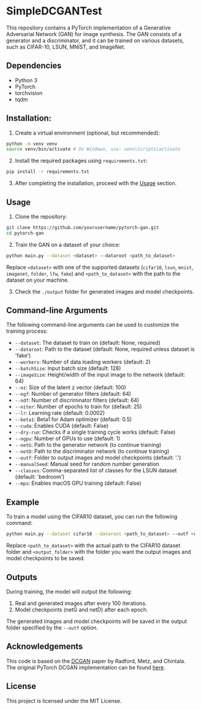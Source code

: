 # SimpleDCGANTest

This repository contains a PyTorch implementation of a Generative Adversarial Network (GAN) for image synthesis. The GAN consists of a generator and a discriminator, and it can be trained on various datasets, such as CIFAR-10, LSUN, MNIST, and ImageNet.

## Dependencies

- Python 3
- PyTorch
- torchvision
- tqdm

## Installation:

1. Create a virtual environment (optional, but recommended):

  ```bash
  python -m venv venv
  source venv/bin/activate # On Windows, use: venv\Scripts\activate
  ```
  
2. Install the required packages using `requirements.txt`:
  ```bash
  pip install -r requirements.txt
  ```

3. After completing the installation, proceed with the [Usage](#usage) section.

## Usage

1. Clone the repository:

```bash
git clone https://github.com/yourusername/pytorch-gan.git
cd pytorch-gan
```

2. Train the GAN on a dataset of your choice:

```bash
python main.py --dataset <dataset> --dataroot <path_to_dataset>
```

Replace `<dataset>` with one of the supported datasets (`cifar10`, `lsun`, `mnist`, `imagenet`, `folder`, `lfw`, `fake`) and `<path_to_dataset>` with the path to the dataset on your machine.

3. Check the `./output` folder for generated images and model checkpoints.

## Command-line Arguments

The following command-line arguments can be used to customize the training process:

- `--dataset`: The dataset to train on (default: None, required)
- `--dataroot`: Path to the dataset (default: None, required unless dataset is 'fake')
- `--workers`: Number of data loading workers (default: 2)
- `--batchSize`: Input batch size (default: 128)
- `--imageSize`: Height/width of the input image to the network (default: 64)
- `--nz`: Size of the latent z vector (default: 100)
- `--ngf`: Number of generator filters (default: 64)
- `--ndf`: Number of discriminator filters (default: 64)
- `--niter`: Number of epochs to train for (default: 25)
- `--lr`: Learning rate (default: 0.0002)
- `--beta1`: Beta1 for Adam optimizer (default: 0.5)
- `--cuda`: Enables CUDA (default: False)
- `--dry-run`: Checks if a single training cycle works (default: False)
- `--ngpu`: Number of GPUs to use (default: 1)
- `--netG`: Path to the generator network (to continue training)
- `--netD`: Path to the discriminator network (to continue training)
- `--outf`: Folder to output images and model checkpoints (default: '.')
- `--manualSeed`: Manual seed for random number generation
- `--classes`: Comma-separated list of classes for the LSUN dataset (default: 'bedroom')
- `--mps`: Enables macOS GPU training (default: False)

## Example

To train a model using the CIFAR10 dataset, you can run the following command:

```bash 
python main.py --dataset cifar10 --dataroot <path_to_dataset> --outf <output_folder>
```
Replace `<path_to_dataset>` with the actual path to the CIFAR10 dataset folder and `<output_folder>` with the folder you want the output images and model checkpoints to be saved.

## Outputs

During training, the model will output the following:

1. Real and generated images after every 100 iterations.
2. Model checkpoints (netG and netD) after each epoch.

The generated images and model checkpoints will be saved in the output folder specified by the `--outf` option.

## Acknowledgements

This code is based on the [DCGAN](https://arxiv.org/abs/1511.06434) paper by Radford, Metz, and Chintala. The original PyTorch DCGAN implementation can be found [here](https://github.com/pytorch/examples/tree/master/dcgan).

## License

This project is licensed under the MIT License.
